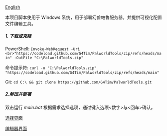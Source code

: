 [English](README-EN.md)<br>

本项目脚本使用于 Windows 系统，用于部署幻兽帕鲁服务器，并提供可视化配置文件编辑工具。<br>



##### 1. 下载或克隆<br>

PowerShell: `Invoke-WebRequest -Uri <br>"https://codeload.github.com/G4Tim/PalworldTools/zip/refs/heads/main" -OutFile "C:\PalworldTools.zip"`<br>

命令提示符: `curl -o "C:\PalworldTools.zip" "https://codeload.github.com/G4Tim/PalworldTools/zip/refs/heads/main"`<br>

Git: `cd C:\ && git clone https://github.com/G4Tim/PalworldTools.git`<br>

##### 2.解压并部署

双击运行 *main.bat* 根据需求选择选项，通过键入选项<数字>与<回车>确认。

[选择界面](pics/main.png)

[编辑器界面](pics/Editor-CN_0.1.png)

